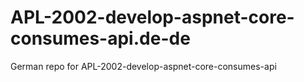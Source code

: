 # APL-2002-develop-aspnet-core-consumes-api.de-de
German repo for APL-2002-develop-aspnet-core-consumes-api
